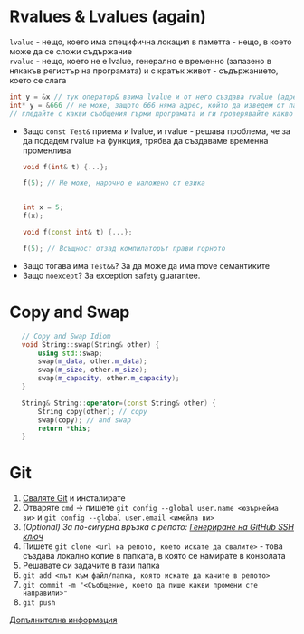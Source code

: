 # Rvalues & Lvalues (again)
`lvalue` - нещо, което има специфична локация в паметта - нещо, в което може да се сложи съдържание     
`rvalue` - нещо, което не е lvalue, генерално е временно (запазено в някакъв регистър на програмата) и с кратък живот - съдържанието, което се слага  
```c++
int y = &x // тук оператор& взима lvalue и от него създава rvalue (адреса)  
int* y = &666 // не може, защото 666 няма адрес, който да изведем от паметта 
// гледайте с какви съобщения гърми програмата и ги проверявайте какво значат
```

- Защо `const Test&` приема и lvalue, и rvalue - решава проблема, че за да подадем rvalue на функция, трябва да създаваме временна променлива
    ```c++
    void f(int& t) {...};

    f(5); // Не може, нарочно е наложено от езика
    

    int x = 5; 
    f(x);
    ```
    ```c++
    void f(const int& t) {...};

    f(5); // Всъщност отзад компилаторът прави горното
    ```
- Защо тогава има `Test&&`? За да може да има move семантиките
- Защо `noexcept`? За exception safety guarantee.

# Copy and Swap
 ```c++
    // Copy and Swap Idiom
    void String::swap(String& other) {
        using std::swap;
        swap(m_data, other.m_data);
        swap(m_size, other.m_size);
        swap(m_capacity, other.m_capacity);
    }

    String& String::operator=(const String& other) {
        String copy(other); // copy
        swap(copy); // and swap
        return *this;
    } 
```

# Git
1. [Сваляте Git](https://git-scm.com/downloads) и инсталирате
2. Отваряте `cmd` -> пишете `git config --global user.name <юзърнейма ви>` и `git config --global user.email <имейла ви>`
3. _(Optional) За по-сигурна връзка с репото: [Генериране на GitHub SSH ключ](https://docs.github.com/en/authentication/connecting-to-github-with-ssh/generating-a-new-ssh-key-and-adding-it-to-the-ssh-agent)_ 
4. Пишете `git clone <url на репото, което искате да свалите>` - това създава локално копие в папката, в която се намирате в конзолата
5. Решавате си задачите в тази папка
6. `git add <път към файл/папка, която искате да качите в репото>`
7. `git commit -m "<Съобщение, което да пише какви промени сте направили>"`
8. `git push`

[Допълнителна информация](https://github.com/semerdzhiev/reading/blob/main/git.adoc)

